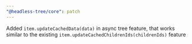 ```yaml
---
"@headless-tree/core": patch
---
```


Added `item.updateCachedData(data)` in async tree feature, that works similar to the existing `item.updateCachedChildrenIds(childrenIds)` feature
